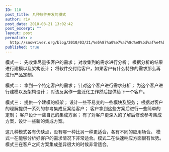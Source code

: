 ```yaml
---
ID: 110
post_title: 几种软件开发的模式
author: riv
post_date: 2010-03-21 13:02:42
post_excerpt: ""
layout: post
permalink: >
  http://snowriver.org/blog/2010/03/21/%e5%87%a0%e7%a7%8d%e8%bd%af%e4%bb%b6%e5%bc%80%e5%8f%91%e7%9a%84%e6%a8%a1%e5%bc%8f/
published: true
---
```

模式一：
先收集尽量多客户的需求；
对收集到的需求进行分析；
根据分析的结果进行建模以及架构设计；
将软件交付给客户，如果客户有什么特殊的需求那么再进行产品定制。

模式二：
拿到一个特定客户的需求；
针对这个客户进行需求分析；
为这个客户进行建模以及架构设计；
对该反案作一些泛化工作然后提供给下一个客户。

模式三：
提供一个建模的框架；
设计一些不易变的一些模块及服务；
根据对客户的理解提供一系列的参考集成反案给客户；
客户拿到这些方案后进行一些简单的定制；
客户设计一些自己的集成方案；
有了对客户更深入的了解后修改参考集成方案，设计一些新的集成方案。

这几种模式各有优缺点，没有哪一种比另一种更适合，各有不同的应用场合。
模式一在能够分析好客户的需求情况下非常适合。模式二在快速响应方面很有优势。模式三在客户之间方案集成差异很大的时候非常适合。